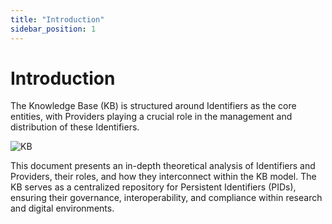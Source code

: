 ```yaml
---
title: "Introduction"
sidebar_position: 1
---
```

# Introduction

The Knowledge Base (KB) is structured around Identifiers as the core entities, with Providers playing a crucial role in the management and distribution of these Identifiers. 

![KB](/img/pid_kb/db_kb.png)


This document presents an in-depth theoretical analysis of Identifiers and Providers, their roles, and how they interconnect within the KB model.
The KB serves as a centralized repository for Persistent Identifiers (PIDs), ensuring their governance, interoperability, and compliance within research and digital environments.